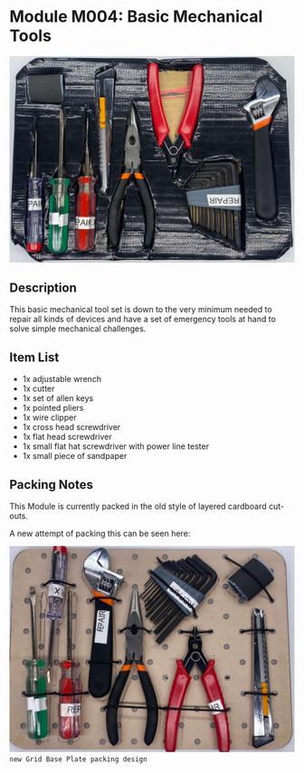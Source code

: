 # Module M004: Basic Mechanical Tools

![](../assets/modules/M004-basic-mechanical-tools-1.jpeg)

## Description
This basic mechanical tool set is down to the very minimum needed to repair all kinds of devices and have a set of emergency tools at hand to solve simple mechanical challenges.

## Item List
- 1x adjustable wrench
- 1x cutter
- 1x set of allen keys
- 1x pointed pliers
- 1x wire clipper
- 1x cross head screwdriver
- 1x flat head screwdriver
- 1x small flat hat screwdriver with power line tester
- 1x small piece of sandpaper

## Packing Notes
This Module is currently packed in the old style of layered cardboard cut-outs.

A new attempt of packing this can be seen here:

![](../assets/Repair-Packing-New.jpeg) 
`new Grid Base Plate packing design`
